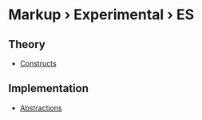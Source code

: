 ﻿# Markup › Experimental › ES

## Theory

- [Constructs](./Constructs.md)

## Implementation

- [Abstractions](./Abstractions.md)
